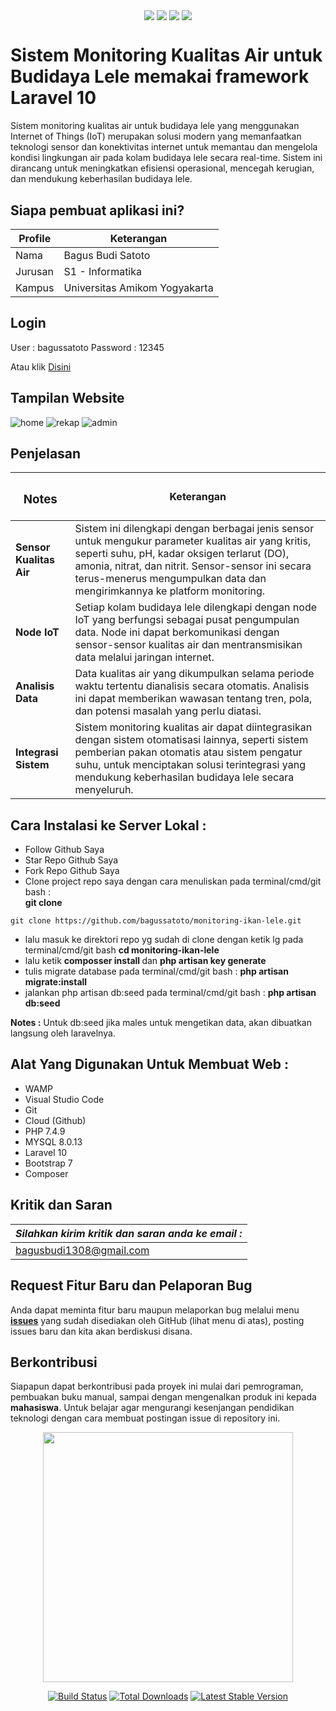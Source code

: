 
<p align="center">
<img align="center" src="http://ForTheBadge.com/images/badges/built-with-love.svg"> <img align="center" src="http://ForTheBadge.com/images/badges/uses-html.svg"> <img align="center" src="http://ForTheBadge.com/images/badges/makes-people-smile.svg"> <img align="center" src="http://ForTheBadge.com/images/badges/built-by-developers.svg">
</p>

#  Sistem Monitoring Kualitas Air untuk Budidaya Lele memakai framework Laravel 10

Sistem monitoring kualitas air untuk budidaya lele yang menggunakan Internet of Things (IoT) merupakan solusi modern yang memanfaatkan teknologi sensor dan konektivitas internet untuk memantau dan mengelola kondisi lingkungan air pada kolam budidaya lele secara real-time. Sistem ini dirancang untuk meningkatkan efisiensi operasional, mencegah kerugian, dan mendukung keberhasilan budidaya lele. 

## Siapa pembuat aplikasi ini?

| Profile        |  Keterangan                      |
|----------------|----------------------------------|
| Nama           | Bagus Budi Satoto                |
| Jurusan        | S1 - Informatika                 |
| Kampus         | Universitas Amikom Yogyakarta    |

## Login 
User : bagussatoto
Password : 12345 

Atau klik [Disini](https://github.com/bagussatoto/monitoring-ikan-lele/commit/bbca23f459f992d34f4d54e5b49dfbb17d2390ac#r135821760)


## Tampilan Website
![home](https://github.com/bagussatoto/monitoring-web/assets/87259393/710b5bbe-5c49-4508-9a15-0b4288937fbd)
![rekap](https://github.com/bagussatoto/monitoring-web/assets/87259393/846d63e7-4d61-4a4f-9b69-0ee99c82c66a)
![admin](https://github.com/bagussatoto/monitoring-web/assets/87259393/b29a6666-6a5d-4862-8aea-b41bf2f84dc0)

## Penjelasan 

|<h3>Notes  </h3>       |       Keterangan                                                                  |
|-----------------------|-----------------------------------------------------------------------------------|
|<b>Sensor Kualitas Air   | </b>Sistem ini dilengkapi dengan berbagai jenis sensor untuk mengukur parameter kualitas air yang kritis, seperti suhu, pH, kadar oksigen terlarut (DO), amonia, nitrat, dan nitrit. Sensor-sensor ini secara terus-menerus mengumpulkan data dan mengirimkannya ke platform monitoring.                               |
|<b>Node IoT | </b>Setiap kolam budidaya lele dilengkapi dengan node IoT yang berfungsi sebagai pusat pengumpulan data. Node ini dapat berkomunikasi dengan sensor-sensor kualitas air dan mentransmisikan data melalui jaringan internet.  |
|<b>Analisis Data    | </b>Data kualitas air yang dikumpulkan selama periode waktu tertentu dianalisis secara otomatis. Analisis ini dapat memberikan wawasan tentang tren, pola, dan potensi masalah yang perlu diatasi.                              |
|<b>Integrasi Sistem     | </b>Sistem monitoring kualitas air dapat diintegrasikan dengan sistem otomatisasi lainnya, seperti sistem pemberian pakan otomatis atau sistem pengatur suhu, untuk menciptakan solusi terintegrasi yang mendukung keberhasilan budidaya lele secara menyeluruh.                       |

## Cara Instalasi ke Server Lokal :

-   Follow Github Saya
-   Star Repo Github Saya
-   Fork Repo Github Saya
-   Clone project repo saya dengan cara menuliskan pada terminal/cmd/git bash :<br> <b>git clone</b>
``````
git clone https://github.com/bagussatoto/monitoring-ikan-lele.git
`````` 
-   lalu masuk ke direktori repo yg sudah di clone dengan ketik lg pada terminal/cmd/git bash <b>cd monitoring-ikan-lele</b>
-   lalu ketik <b>composser install </b> dan <b>php artisan key generate</b>
-   tulis migrate database pada terminal/cmd/git bash : <b>php artisan migrate:install</b>
-   jalankan php artisan db:seed pada terminal/cmd/git bash : <b>php artisan db:seed</b>

<b>Notes :</b> Untuk db:seed jika males untuk mengetikan data, akan dibuatkan langsung oleh laravelnya.

## Alat Yang Digunakan Untuk Membuat Web :

-   WAMP
-   Visual Studio Code
-   Git
-   Cloud (Github)
-   PHP 7.4.9
-   MYSQL 8.0.13
-   Laravel 10
-   Bootstrap 7
-   Composer


## Kritik dan Saran

| *_Silahkan kirim kritik dan saran anda ke email :_*  |
|------------------------------------------------------|
| bagusbudi1308@gmail.com                              |


## Request Fitur Baru dan Pelaporan Bug

Anda dapat meminta fitur baru maupun melaporkan bug melalui menu [**issues**](https://github.com/bagussatoto/monitoring-web/issues) yang sudah disediakan oleh GitHub (lihat menu di atas), posting issues baru dan kita akan berdiskusi disana.

## Berkontribusi

Siapapun dapat berkontribusi pada proyek ini mulai dari pemrograman, pembuakan buku manual, sampai dengan mengenalkan produk ini kepada **mahasiswa**. 
Untuk belajar agar mengurangi kesenjangan pendidikan teknologi dengan cara membuat postingan issue di repository ini.

<p align="center"><a href="https://laravel.com" target="_blank"><img src="https://raw.githubusercontent.com/laravel/art/master/logo-lockup/5%20SVG/2%20CMYK/1%20Full%20Color/laravel-logolockup-cmyk-red.svg" width="400"></a></p>

<p align="center">
<a href="https://travis-ci.org/laravel/framework"><img src="https://travis-ci.org/laravel/framework.svg" alt="Build Status"></a>
<a href="https://packagist.org/packages/laravel/framework"><img src="https://img.shields.io/packagist/dt/laravel/framework" alt="Total Downloads"></a>
<a href="https://packagist.org/packages/laravel/framework"><img src="https://img.shields.io/packagist/v/laravel/framework" alt="Latest Stable Version"></a>
</p>
